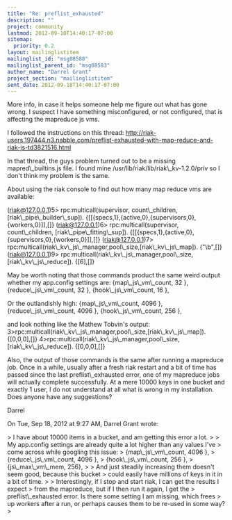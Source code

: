 ```yaml
---
title: "Re: preflist_exhausted"
description: ""
project: community
lastmod: 2012-09-18T14:40:17-07:00
sitemap:
  priority: 0.2
layout: mailinglistitem
mailinglist_id: "msg08588"
mailinglist_parent_id: "msg08583"
author_name: "Darrel Grant"
project_section: "mailinglistitem"
sent_date: 2012-09-18T14:40:17-07:00
---
```



More info, in case it helps someone help me figure out what has gone wrong.
I suspect I have something misconfigured, or not configured, that is
affecting the mapreduce js vms.

I followed the instructions on this thread:
http://riak-users.197444.n3.nabble.com/preflist-exhausted-with-map-reduce-and-riak-js-td3821516.html

In that thread, the guys problem turned out to be a missing
mapred\\_builtins.js file. I found mine /usr/lib/riak/lib/riak\\_kv-1.2.0/priv
so I don't think my problem is the same.

About using the riak console to find out how many map reduce vms are
available:

(riak@127.0.0.1)5&gt; rpc:multicall(supervisor, count\\_children,
[riak\\_pipe\\_builder\\_sup]).
{[[{specs,1},{active,0},{supervisors,0},{workers,0}]],[]}
(riak@127.0.0.1)6&gt; rpc:multicall(supervisor, count\\_children,
[riak\\_pipe\\_fitting\\_sup]).
{[[{specs,1},{active,0},{supervisors,0},{workers,0}]],[]}
(riak@127.0.0.1)7&gt;
rpc:multicall(riak\\_kv\\_js\\_manager,pool\\_size,[riak\\_kv\\_js\\_map]).
{"\\b",[]}
(riak@127.0.0.1)9&gt;
rpc:multicall(riak\\_kv\\_js\\_manager,pool\\_size,[riak\\_kv\\_js\\_reduce]).
{[6],[]}


May be worth noting that those commands product the same weird output
whether my app.config settings are:
 {map\\_js\\_vm\\_count, 32 },
 {reduce\\_js\\_vm\\_count, 32 },
 {hook\\_js\\_vm\\_count, 16 },

Or the outlandishly high:
 {map\\_js\\_vm\\_count, 4096 },
 {reduce\\_js\\_vm\\_count, 4096 },
 {hook\\_js\\_vm\\_count, 256 },


and look nothing like the Mathew Tobvin's output:
3&gt;rpc:multicall(riak\\_kv\\_js\\_manager,pool\\_size,[riak\\_kv\\_js\\_map]).
{[0,0,0],[]}
4&gt;rpc:multicall(riak\\_kv\\_js\\_manager,pool\\_size,[riak\\_kv\\_js\\_reduce]).
{[0,0,0],[]}

Also, the output of those commands is the same after running a mapreduce
job. Once in a while, usually after a fresh riak restart and a bit of time
has passed since the last preflist\\_exhausted error, one of my mapreduce
jobs will actually complete successfully. At a mere 10000 keys in one
bucket and exactly 1 user, I do not understand at all what is wrong in my
installation. Does anyone have any suggestions?

Darrel


On Tue, Sep 18, 2012 at 9:27 AM, Darrel Grant  wrote:

&gt; I have about 10000 items in a bucket, and am getting this error a lot.
&gt;
&gt; My app.config settings are already quite a lot higher than any values I've
&gt; come across while googling this issue:
&gt; {map\\_js\\_vm\\_count, 4096 },
&gt; {reduce\\_js\\_vm\\_count, 4096 },
&gt; {hook\\_js\\_vm\\_count, 256 },
&gt; {js\\_max\\_vm\\_mem, 256},
&gt;
&gt; And just steadily increasing them doesn't seem good, because this bucket
&gt; could easily have millions of keys in it in a bit of time.
&gt;
&gt; Interestingly, if I stop and start riak, I can get the results I expect
&gt; from the mapreduce, but if I then run it again, I get the
&gt; preflist\\_exhausted error. Is there some setting I am missing, which frees
&gt; up workers after a run, or perhaps causes them to be re-used in some way?
&gt;

